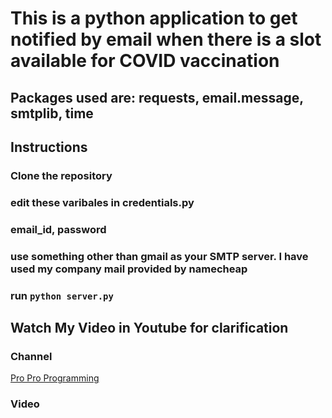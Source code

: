 # This is a python application to get notified by email when there is a slot available for COVID vaccination

## Packages used are: requests, email.message, smtplib, time

## Instructions
### Clone the repository
### edit these varibales in credentials.py
### email_id, password
### use something other than gmail as your SMTP server. I have used my company mail provided by namecheap
### run `python server.py`

## Watch My Video in Youtube for clarification
### Channel
[Pro Pro Programming](https://www.youtube.com/channel/UC80Jvdg3fN_EL4AVQpcrM3w)
### Video
